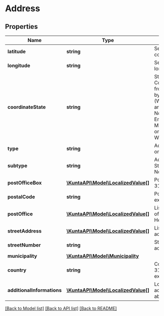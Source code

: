 # Address

## Properties
Name | Type | Description | Notes
------------ | ------------- | ------------- | -------------
**latitude** | **string** | Service location latitude coordinate. | [optional] 
**longitude** | **string** | Service location longitude coordinate. | [optional] 
**coordinateState** | **string** | State of coordinates. Coordinates are fetched from a service provided by Maanmittauslaitos (WFS).  Possible values are: Loading, Ok, Failed, NotReceived, EmptyInputReceived, MultipleResultsReceived or WrongFormatReceived. | [optional] 
**type** | **string** | Address type, Visiting or Postal. | [optional] 
**subtype** | **string** | Address sub type, Street, PostOfficeBox or NoAddress. | [optional] 
**postOfficeBox** | [**\KuntaAPI\Model\LocalizedValue[]**](LocalizedValue.md) | Post office box like PL 310 | [optional] 
**postalCode** | **string** | Postal code, for example 00010. | [optional] 
**postOffice** | [**\KuntaAPI\Model\LocalizedValue[]**](LocalizedValue.md) | List of localized Post offices, for example Helsinki, Helsingfors. | [optional] 
**streetAddress** | [**\KuntaAPI\Model\LocalizedValue[]**](LocalizedValue.md) | List of localized street addresses. | [optional] 
**streetNumber** | **string** | Street number for street address. | [optional] 
**municipality** | [**\KuntaAPI\Model\Municipality**](Municipality.md) |  | [optional] 
**country** | **string** | Country code (ISO 3166-1 alpha-2), for example FI. | [optional] 
**additionalInformations** | [**\KuntaAPI\Model\LocalizedValue[]**](LocalizedValue.md) | Localized list of additional information about the address. | [optional] 

[[Back to Model list]](../README.md#documentation-for-models) [[Back to API list]](../README.md#documentation-for-api-endpoints) [[Back to README]](../README.md)


